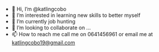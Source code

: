 - 👋 Hi, I’m @katlingcobo
- 👀 I’m interested in learning new skills to better myself
- 🌱 I’m currently job hunting
- 💞️ I’m looking to collaborate on ...
- 📫 How to reach me call me on 0641456961 or email me at katlingcobo19@gmail.com

<!---
katlingcobo/katlingcobo is a ✨ special ✨ repository because its `README.md` (this file) appears on your GitHub profile.
You can click the Preview link to take a look at your changes.
--->
